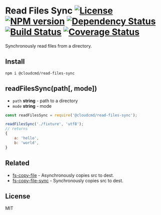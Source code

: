 # Read Files Sync [![License][LicenseIMGURL]][LicenseURL] [![NPM version][NPMIMGURL]][NPMURL] [![Dependency Status][DependencyStatusIMGURL]][DependencyStatusURL] [![Build Status][BuildStatusIMGURL]][BuildStatusURL] [![Coverage Status][CoverageIMGURL]][CoverageURL]

Synchronously read files from a directory.

## Install

```
npm i @cloudcmd/read-files-sync
```

## readFilesSync(path[, mode])
- `path` **string** - path to a directory
- `mode` **string** - mode

```js
const readFilesSync = require('@cloudcmd/read-files-sync');

readFilesSync('./fixture', 'utf8');
// returns
{
    a: 'hello',
    b: 'world',
}
```

## Related

- [fs-copy-file](https://github.com/coderaiser/fs-copy-file "fs-copy-file") - Asynchronously copies src to dest.
- [fs-copy-file-sync](https://github.com/coderaiser/fs-copy-file-sync "fs-copy-file-sync") - Synchronously copies src to dest.

## License
MIT

[NPMIMGURL]:                https://img.shields.io/npm/v/@cloudcmd/node-read-files-sync.svg?style=flat
[BuildStatusIMGURL]:        https://img.shields.io/travis/cloudcmd/node-read-files-sync/master.svg?style=flat
[DependencyStatusIMGURL]:   https://img.shields.io/gemnasium/cloudcmd/node-read-files-sync.svg?style=flat
[LicenseIMGURL]:            https://img.shields.io/badge/license-MIT-317BF9.svg?style=flat
[CoverageIMGURL]:           https://coveralls.io/repos/cloudcmd/node-read-files-sync/badge.svg?branch=master&service=github
[NPMURL]:                   https://npmjs.org/package/@cloudcmd/read-files-sync "npm"
[BuildStatusURL]:           https://travis-ci.org/cloudcmd/node-read-files-sync  "Build Status"
[DependencyStatusURL]:      https://gemnasium.com/coderaiser/@cloudcmd/read-files-sync "Dependency Status"
[LicenseURL]:               https://tldrlegal.com/license/mit-license "MIT License"
[CoverageURL]:              https://coveralls.io/github/cloudcmd/node-read-files-sync?branch=master

